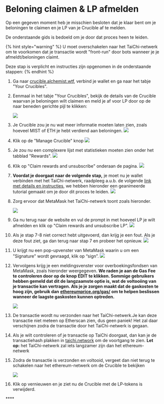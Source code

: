# Beloning claimen & LP afmelden

Op een gegeven moment heb je misschien besloten dat je klaar bent om je beloningen te claimen en je LP van je Crucible af te melden.

De onderstaande gids is bedoeld om je door dat proces heen te leiden.

{% hint style="warning" %}
U moet overschakelen naar het TaiChi-netwerk om te voorkomen dat je transactie wordt "front-run" door bots wanneer je je afmeldt/beloningen claimt.

Deze stap is verplicht en instructies zijn opgenomen in de onderstaande stappen:
{% endhint %}

1. Ga naar [crucible.alchemist.wtf](https://crucible.alchemist.wtf/), verbind je wallet en ga naar het tabje "Your Crucibles".
2. Eenmaal in het tabje "Your Crucibles", bekijk de details van de Crucible waarvan je beloningen wilt claimen en meld je af voor LP door op de naar beneden gerichte pijl te klikken:

  
   ![](../../.gitbook/assets/screenshot-2021-05-07-at-12.50.58.png) 

3. Je Crucible zou je nu wat meer informatie moeten laten zien, zoals hoeveel MIST of ETH je hebt verdiend aan beloningen. ![](../../.gitbook/assets/screenshot-2021-05-07-at-12.50.42.png) 
4. Klik op de "Manage Crucible" knop ![](../../.gitbook/assets/screenshot-2021-05-07-at-12.51.04.png) 
5. Je zou nu een complexere lijst met statistieken moeten zien onder het tabblad "Rewards".  ![](../../.gitbook/assets/screenshot-2021-05-07-at-12.51.22.png) 
6. Klik op "Claim rewards and unsubscribe" onderaan de pagina. ![](../../.gitbook/assets/screenshot-2021-05-07-at-13.05.52.png) 
7. **Voordat je doorgaat naar de volgende stap,** je moet nu je wallet verbinden met het TaiChi-netwerk, raadpleeg a.u.b. de volgende [link met details en instructies](https://github.com/Taichi-Network/docs/blob/master/sendPriveteTx_tutorial.md), we hebben hieronder een geanimeerde tutorial gemaakt om je door dit proces te leiden. ![](../../.gitbook/assets/taichi-network-add.gif) 
8. Zorg ervoor dat MetaMask het TaiChi-netwerk toont zoals hieronder.

   ![](https://i.imgur.com/kszVVbq.png)

9. Ga nu terug naar de website en vul de prompt in met hoeveel LP je wilt afmelden en klik op "Claim rewards and unsubscribe LP". ![](../../.gitbook/assets/screenshot-2021-05-07-at-13.06.00.png) 
10. Als je stap 7-8 niet correct hebt uitgevoerd, dan krijg je een fout. Als je deze fout ziet, ga dan terug naar stap 7 en probeer het opnieuw. ![](../../.gitbook/assets/screenshot-2021-05-07-at-13.06.44.png) 
11. U krijgt nu een pop-upvenster van MetaMask waarin u om een "Signature" wordt gevraagd, klik op “sign”. ![](../../.gitbook/assets/screenshot-2021-05-07-at-13.11.35.png) 
12. Vervolgens krijg je een meldingsvenster voor overboekingsfondsen van MetaMask, zoals hieronder weergegeven. **We raden je aan de Gas Fee te controleren door op de knop EDIT te klikken. Sommige gebruikers hebben gemeld dat dit de langzaamste optie is, wat de voltooiing van je transactie kan vertragen. Als je je zorgen maakt dat de gaskosten te hoog zijn, gebruik dan** [**ethereumprice.org/gas/**](https://ethereumprice.org/gas/) **om te helpen beslissen wanneer de laagste gaskosten kunnen optreden.**

    ![](../../.gitbook/assets/screenshot-2021-05-07-at-13.11.44.png) 

13. De transactie wordt nu verzonden naar het TaiChi-netwerk.Je kan deze transactie niet meteen op Etherscan zien, dus geen paniek! Het zal daar verschijnen zodra de transactie door het TaiChi-netwerk is gegaan.
14. Als je wilt controleren of je transactie op TaiChi doorgaat, dan kan je de transactiehash plakken in [taichi.network](https://taichi.network/) om de voortgang te zien. **Let op:**  het TaiChi-netwerk zal iets langzamer zijn dan het ethereum-netwerk
15. Zodra de transactie is verzonden en voltooid, vergeet dan niet terug te schakelen naar het ethereum-netwerk om de Crucible te bekijken

    ![](https://i.imgur.com/fcPY6Zp.png) 

16. Klik op vernieuwen en je ziet nu de Crucible met de LP-tokens is verwijderd.

\*\*\*\*

